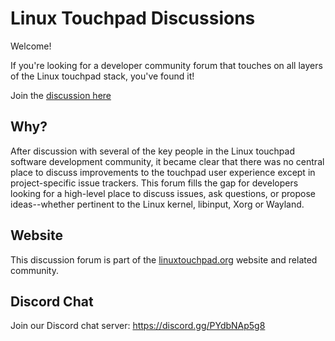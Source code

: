 # Linux Touchpad Discussions

Welcome!

If you're looking for a developer community forum that touches on all layers of the Linux touchpad stack, you've found it!

Join the [discussion here](https://github.com/linuxtouchpad/discussion/discussions)

## Why?

After discussion with several of the key people in the Linux touchpad software development community, it became clear that there was no central place to discuss improvements to the touchpad user experience except in project-specific issue trackers. This forum fills the gap for developers looking for a high-level place to discuss issues, ask questions, or propose ideas--whether pertinent to the Linux kernel, libinput, Xorg or Wayland.

## Website

This discussion forum is part of the [linuxtouchpad.org](https://linuxtouchpad.org) website and related community.

## Discord Chat

Join our Discord chat server: https://discord.gg/PYdbNAp5g8

